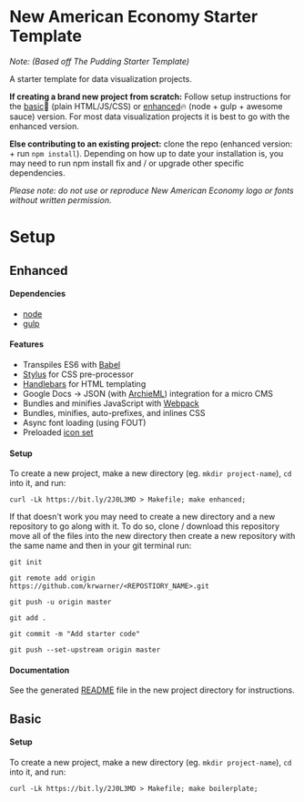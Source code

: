 # New American Economy Starter Template 
_Note: (Based off The Pudding Starter Template)_

A starter template for data visualization projects.

**If creating a brand new project from scratch:** Follow setup instructions for the [basic](#basic):bread: (plain HTML/JS/CSS) or [enhanced](#enhanced):fire: (node + gulp + awesome sauce) version. For most data visualization projects it is best to go with the enhanced version. 

**Else contributing to an existing project:** clone the repo (enhanced version: + run `npm install`). Depending on how up to date your installation is, you may need to run npm install fix and / or upgrade other specific dependencies. 

_Please note: do not use or reproduce New American Economy logo or fonts without written permission._

# Setup

## Enhanced

#### Dependencies

* [node](http://nodejs.org)
* [gulp](http://gulpjs.com)

#### Features

* Transpiles ES6 with [Babel](http://babeljs.io)
* [Stylus](http://stylus-lang.com/) for CSS pre-processor
* [Handlebars](http://handlebarsjs.com/) for HTML templating
* Google Docs -> JSON (with [ArchieML](http://archieml.org/)) integration for a micro CMS
* Bundles and minifies JavaScript with [Webpack](http://webpack.js.org)
* Bundles, minifies, auto-prefixes, and inlines CSS
* Async font loading (using FOUT)
* Preloaded [icon set](https://feathericons.com/)

#### Setup

To create a new project, make a new directory (eg. `mkdir project-name`), `cd` into it, and run:

```
curl -Lk https://bit.ly/2J0L3MD > Makefile; make enhanced;
```

If that doesn't work you may need to create a new directory and a new repository to go along with it. To do so, clone / download this repository move all of the files into the new directory then create a new repository with the same name and then in your git terminal run:

```
git init
```
```
git remote add origin https://github.com/krwarner/<REPOSTIORY_NAME>.git
```
```
git push -u origin master
```
```
git add .
```
```
git commit -m "Add starter code"
```
```
git push --set-upstream origin master
```


#### Documentation

See the generated [README](https://github.com/polygraph-cool/starter/blob/master/README.story.md#development) file in the new project directory for instructions.

## Basic

#### Setup

To create a new project, make a new directory (eg. `mkdir project-name`), `cd` into it, and run:

```
curl -Lk https://bit.ly/2J0L3MD > Makefile; make boilerplate;
```
